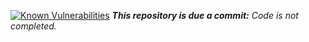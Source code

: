 [![Known Vulnerabilities](https://snyk.io/test/github/OpenSend-Technologies/Server/badge.svg)](https://snyk.io/test/github/OpenSend-Technologies/Server)
_**This repository is due a commit:** Code is not completed._
